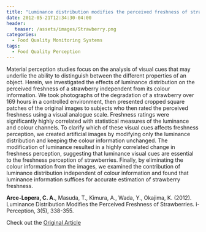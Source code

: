 ```yaml
---
title: "Luminance distribution modifies the perceived freshness of strawberries"
date: 2012-05-21T12:34:30-04:00
header:
   teaser: /assets/images/Strawberry.png
categories:
  - Food Quality Monitoring Systems
tags:
  - Food Quality Perception
---
```


Material perception studies focus on the analysis of visual cues that may underlie the ability 
to distinguish between the different properties of an object. Herein, we investigated the effects 
of luminance distribution on the perceived freshness of a strawberry independent from its colour 
information. We took photographs of the degradation of a strawberry over 169 hours in a controlled 
environment, then presented cropped square patches of the original images to subjects who then rated 
the perceived freshness using a visual analogue scale. Freshness ratings were significantly highly 
correlated with statistical measures of the luminance and colour channels. To clarify which of these 
visual cues affects freshness perception, we created artificial images by modifying only the luminance 
distribution and keeping the colour information unchanged. The modification of luminance resulted in a 
highly correlated change in freshness perception, suggesting that luminance visual cues are essential 
to the freshness perception of strawberries. Finally, by eliminating the colour information from the images, 
we examined the contribution of luminance distribution independent of colour information and found that 
luminance information suffices for accurate estimation of strawberry freshness.

**Arce-Lopera, C. A.**, Masuda, T., Kimura, A., Wada, Y., Okajima, K. (2012). 
Luminance Distribution Modifies the Perceived Freshness of Strawberries. 
i-Perception, 3(5), 338-355.

Check out the [Original Article][URL] 

[URL]:   https://doi.org/10.1068/i0471